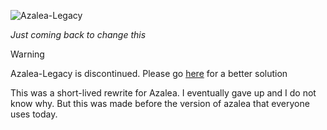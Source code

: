 ![Azalea-Legacy](https://github.com/Ant767/Azalea-Legacy/assets/122332042/36f723e7-cb17-4250-b933-9b1e18313b56)

*Just coming back to change this*

> [!WARNING]
> Azalea-Legacy is discontinued. Please go [here](https://github.com/Ant767/Azalea) for a better solution

This was a short-lived rewrite for Azalea. I eventually gave up and I do not know why. But this was made before the version of azalea that everyone uses today.

